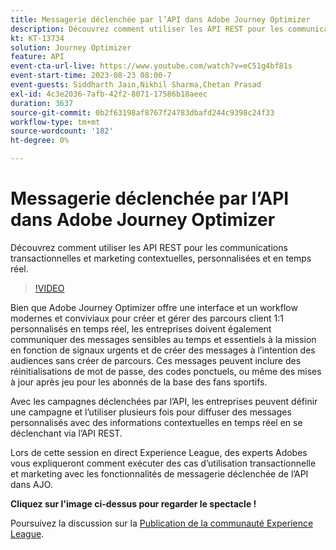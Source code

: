 ```yaml
---
title: Messagerie déclenchée par l’API dans Adobe Journey Optimizer
description: Découvrez comment utiliser les API REST pour les communications transactionnelles et marketing contextuelles, personnalisées et en temps réel.
kt: KT-13734
solution: Journey Optimizer
feature: API
event-cta-url-live: https://www.youtube.com/watch?v=eC51g4bf81s
event-start-time: 2023-08-23 08:00-7
event-guests: Siddharth Jain,Nikhil Sharma,Chetan Prasad
exl-id: 4c3e2036-7afb-42f2-8071-17586b18aeec
duration: 3637
source-git-commit: 0b2f63198af8767f24783dbafd244c9398c24f33
workflow-type: tm+mt
source-wordcount: '182'
ht-degree: 0%

---
```


# Messagerie déclenchée par l’API dans Adobe Journey Optimizer

Découvrez comment utiliser les API REST pour les communications transactionnelles et marketing contextuelles, personnalisées et en temps réel.

>[!VIDEO](https://video.tv.adobe.com/v/3422169/?learn=on)

Bien que Adobe Journey Optimizer offre une interface et un workflow modernes et conviviaux pour créer et gérer des parcours client 1:1 personnalisés en temps réel, les entreprises doivent également communiquer des messages sensibles au temps et essentiels à la mission en fonction de signaux urgents et de créer des messages à l’intention des audiences sans créer de parcours. Ces messages peuvent inclure des réinitialisations de mot de passe, des codes ponctuels, ou même des mises à jour après jeu pour les abonnés de la base des fans sportifs.

Avec les campagnes déclenchées par l’API, les entreprises peuvent définir une campagne et l’utiliser plusieurs fois pour diffuser des messages personnalisés avec des informations contextuelles en temps réel en se déclenchant via l’API REST.

Lors de cette session en direct Experience League, des experts Adobes vous expliqueront comment exécuter des cas d’utilisation transactionnelle et marketing avec les fonctionnalités de messagerie déclenchée de l’API dans AJO.

**Cliquez sur l&#39;image ci-dessus pour regarder le spectacle !**

Poursuivez la discussion sur la [Publication de la communauté Experience League](https://experienceleaguecommunities.adobe.com/t5/journey-optimizer-discussions/experience-league-live-post-session-discussion-api-triggered/m-p/614273#M132).

